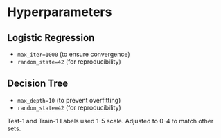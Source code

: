 # Hyperparameters

## Logistic Regression
- `max_iter=1000` (to ensure convergence)
- `random_state=42` (for reproducibility)

## Decision Tree
- `max_depth=10` (to prevent overfitting)
- `random_state=42` (for reproducibility)


Test-1 and Train-1 Labels used 1-5 scale. Adjusted to 0-4 to match other sets.
